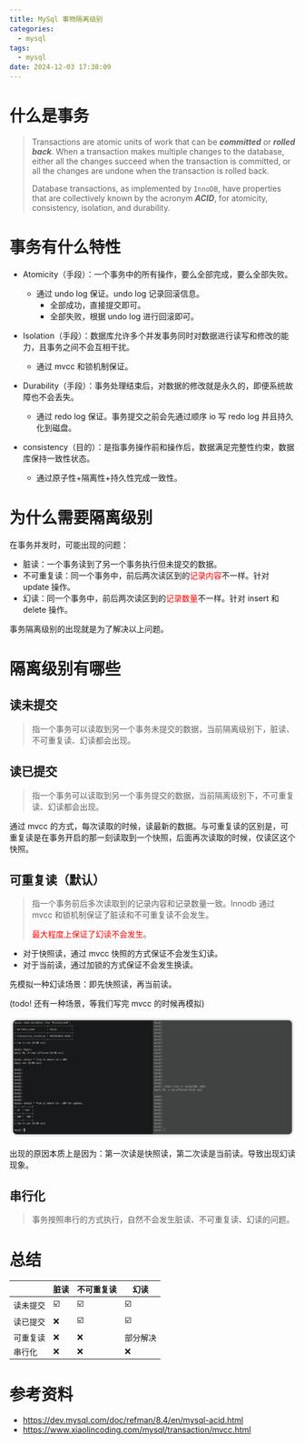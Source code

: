 ```yaml
---
title: MySql 事物隔离级别
categories:
  - mysql
tags:
  - mysql
date: 2024-12-03 17:38:09
---
```

# 什么是事务

> Transactions are atomic units of work that can be ***committed*** or ***rolled back***. When a transaction makes multiple changes to the database, either all the changes succeed when the transaction is committed, or all the changes are undone when the transaction is rolled back.
>
> Database transactions, as implemented by `InnoDB`, have properties that are collectively known by the acronym ***ACID***, for atomicity, consistency, isolation, and durability.



# 事务有什么特性

- Atomicity（手段）：一个事务中的所有操作，要么全部完成，要么全部失败。
  - 通过 undo log 保证。undo log 记录回滚信息。
    - 全部成功，直接提交即可。
    - 全部失败，根据 undo log 进行回滚即可。

- Isolation（手段）：数据库允许多个并发事务同时对数据进行读写和修改的能力，且事务之间不会互相干扰。
  - 通过 mvcc 和锁机制保证。

- Durability（手段）：事务处理结束后，对数据的修改就是永久的，即便系统故障也不会丢失。
  - 通过 redo log 保证。事务提交之前会先通过顺序 io 写 redo log 并且持久化到磁盘。
- consistency（目的）：是指事务操作前和操作后，数据满足完整性约束，数据库保持一致性状态。
  - 通过原子性+隔离性+持久性完成一致性。



# 为什么需要隔离级别

在事务并发时，可能出现的问题：

- 脏读：一个事务读到了另一个事务执行但未提交的数据。
- 不可重复读：同一个事务中，前后两次读区到的<font color = red>记录内容</font>不一样。针对 update 操作。
- 幻读：同一个事务中，前后两次读区到的<font color = red>记录数量</font>不一样。针对 insert 和 delete 操作。

事务隔离级别的出现就是为了解决以上问题。



# 隔离级别有哪些

## 读未提交

> 指一个事务可以读取到另一个事务未提交的数据，当前隔离级别下，脏读、不可重复读、幻读都会出现。

## 读已提交

> 指一个事务可以读取到另一个事务提交的数据，当前隔离级别下，不可重复读、幻读都会出现。

通过 mvcc 的方式，每次读取的时候，读最新的数据。与可重复读的区别是，可重复读是在事务开启的那一刻读取到一个快照，后面再次读取的时候，仅读区这个快照。

## 可重复读（默认）

> 指一个事务前后多次读取到的记录内容和记录数量一致。Innodb 通过 mvcc 和锁机制保证了脏读和不可重复读不会发生。
>
> <font color = red>最大程度上保证了幻读不会发生</font>。

- 对于快照读，通过 mvcc 快照的方式保证不会发生幻读。
- 对于当前读，通过加锁的方式保证不会发生换读。

先模拟一种幻读场景：即先快照读，再当前读。

(todo! 还有一种场景，等我们写完 mvcc 的时候再模拟)

![image-20241211122720960](../../imgs/mysql/image-20241211122720960.png)

出现的原因本质上是因为：第一次读是快照读，第二次读是当前读。导致出现幻读现象。



## 串行化

> 事务按照串行的方式执行，自然不会发生脏读、不可重复读、幻读的问题。



# 总结

|          | 脏读 | 不可重复读 | 幻读     |
| -------- | ---- | ---------- | -------- |
| 读未提交 | ☑️    | ☑️          | ☑️        |
| 读已提交 | ❌    | ☑️          | ☑️        |
| 可重复读 | ❌    | ❌          | 部分解决 |
| 串行化   | ❌    | ❌          | ❌        |

# 参考资料

- https://dev.mysql.com/doc/refman/8.4/en/mysql-acid.html
- https://www.xiaolincoding.com/mysql/transaction/mvcc.html